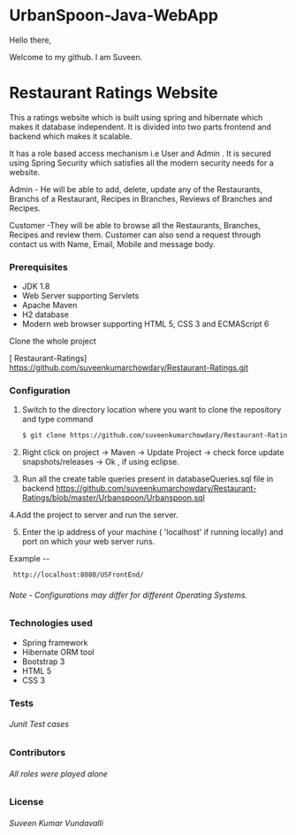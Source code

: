 
# UrbanSpoon-Java-WebApp
Hello there,

Welcome to my github. I am Suveen.

# Restaurant Ratings Website
 This a ratings website which is built using spring and hibernate which makes it database independent. It is divided into two parts frontend and backend which makes it scalable.
 
 It has a role based access mechanism i.e User and Admin . It is secured using Spring Security which satisfies all the modern security needs for a website.
 
 Admin - He will be able to add, delete, update any of the Restaurants, Branchs of a Restaurant, Recipes in Branches, Reviews of Branches and Recipes.
 
 Customer -They will be able to browse all the Restaurants, Branches, Recipes and review them. Customer can also send a request through contact us with Name, Email, Mobile and message body.
 
### Prerequisites
 - JDK 1.8
 - Web Server supporting Servlets
- Apache Maven
- H2 database
- Modern web browser supporting HTML 5, CSS 3 and ECMAScript 6


 Clone the whole project

[ Restaurant-Ratings]    <https://github.com/suveenkumarchowdary/Restaurant-Ratings.git>

### Configuration
1. Switch to the directory location where you want to clone the repository and type  command
    ```sh
    $ git clone https://github.com/suveenkumarchowdary/Restaurant-Ratings.git
    ```
2. Right click on project  -> Maven -> Update Project -> check force update snapshots/releases -> Ok  , if using eclipse.

3. Run all the create table queries present in databaseQueries.sql file in backend
<https://github.com/suveenkumarchowdary/Restaurant-Ratings/blob/master/Urbanspoon/Urbanspoon.sql>


4.Add the project to server and run the server.

5. Enter the ip address of your machine ( 'localhost' if running locally) and port on which your web server runs.

Example --
 ```sh
  http://localhost:8080/USFrontEnd/
```
###### Note - Configurations may differ for different Operating Systems.
### Technologies used 
- Spring framework
- Hibernate ORM tool
- Bootstrap 3
- HTML 5
- CSS 3

### Tests
###### Junit Test cases

### Contributors
###### All roles were played alone 

### License
###### Suveen Kumar Vundavalli


